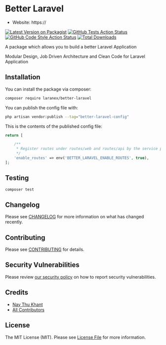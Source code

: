 # Better Laravel

- Website: https://

[![Latest Version on Packagist](https://img.shields.io/packagist/v/laranex/better-laravel.svg?style=flat-square)](https://packagist.org/packages/laranex/better-laravel)
[![GitHub Tests Action Status](https://img.shields.io/github/actions/workflow/status/laranex/better-laravel/run-tests.yml?branch=main&label=tests&style=flat-square)](https://github.com/laranex/better-laravel/actions?query=workflow%3Arun-tests+branch%3Amain)
[![GitHub Code Style Action Status](https://img.shields.io/github/actions/workflow/status/laranex/better-laravel/fix-php-code-style-issues.yml?branch=main&label=code%20style&style=flat-square)](https://github.com/laranex/better-laravel/actions?query=workflow%3A"Fix+PHP+code+style+issues"+branch%3Amain)
[![Total Downloads](https://img.shields.io/packagist/dt/laranex/better-laravel.svg?style=flat-square)](https://packagist.org/packages/laranex/better-laravel)

A package which allows you to build a better Laravel Application

Modular Design, Job Driven Architecture and Clean Code for Laravel Application


## Installation

You can install the package via composer:

```bash
composer require laranex/better-laravel
```

You can publish the config file with:

```bash
php artisan vendor:publish --tag="better-laravel-config"
```

This is the contents of the published config file:

```php
return [

    /**
     * Register routes under routes/web and routes/api by the service provider or not.
     */
    'enable_routes' => env('BETTER_LARAVEL_ENABLE_ROUTES', true),
];
```



## Testing

```bash
composer test
```

## Changelog

Please see [CHANGELOG](CHANGELOG.md) for more information on what has changed recently.

## Contributing

Please see [CONTRIBUTING](CONTRIBUTING.md) for details.

## Security Vulnerabilities

Please review [our security policy](../../security/policy) on how to report security vulnerabilities.

## Credits

- [Nay Thu Khant](https://github.com/naythukhant)
- [All Contributors](../../contributors)

## License

The MIT License (MIT). Please see [License File](LICENSE.md) for more information.

